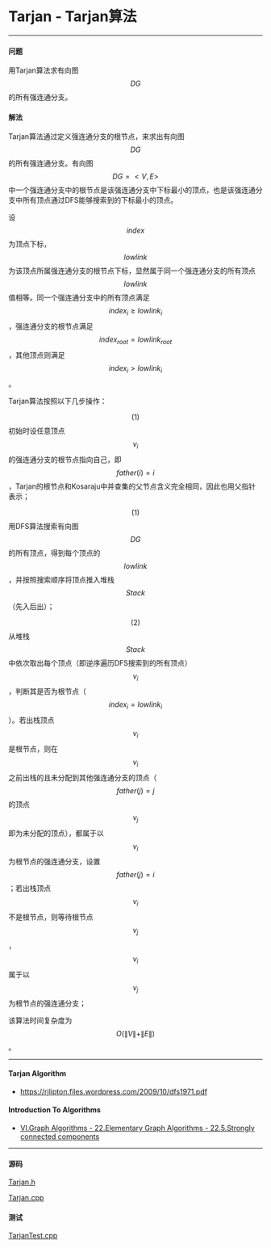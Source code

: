 <script type="text/javascript" src="https://cdnjs.cloudflare.com/ajax/libs/mathjax/2.7.1/MathJax.js?config=TeX-AMS-MML_HTMLorMML"></script>

# Tarjan - Tarjan算法

--------

#### 问题

用Tarjan算法求有向图$$ DG $$的所有强连通分支。

#### 解法

Tarjan算法通过定义强连通分支的根节点，来求出有向图$$ DG $$的所有强连通分支。有向图$$ DG = <V,E> $$中一个强连通分支中的根节点是该强连通分支中下标最小的顶点，也是该强连通分支中所有顶点通过DFS能够搜索到的下标最小的顶点。

设$$ index $$为顶点下标，$$ lowlink $$为该顶点所属强连通分支的根节点下标，显然属于同一个强连通分支的所有顶点$$ lowlink $$值相等。同一个强连通分支中的所有顶点满足$$ index_i \geq lowlink_i $$，强连通分支的根节点满足$$ index_{root} = lowlink_{root} $$，其他顶点则满足$$ index_i \gt lowlink_i $$。

Tarjan算法按照以下几步操作：

$$ (1) $$ 初始时设任意顶点$$ v_i $$的强连通分支的根节点指向自己，即$$ father(i) = i $$，Tarjan的根节点和Kosaraju中并查集的父节点含义完全相同，因此也用父指针表示；

$$ (1) $$ 用DFS算法搜索有向图$$ DG $$的所有顶点，得到每个顶点的$$ lowlink $$，并按照搜索顺序将顶点推入堆栈$$ Stack $$（先入后出）；

$$ (2) $$ 从堆栈$$ Stack $$中依次取出每个顶点（即逆序遍历DFS搜索到的所有顶点）$$ v_i $$，判断其是否为根节点（$$ index_i = lowlink_i $$）。若出栈顶点$$ v_i $$是根节点，则在$$ v_i $$之前出栈的且未分配到其他强连通分支的顶点（$$ father(j) = j $$的顶点$$ v_j $$即为未分配的顶点），都属于以$$ v_i $$为根节点的强连通分支，设置$$ father(j) = i $$；若出栈顶点$$ v_i $$不是根节点，则等待根节点$$ v_j $$，$$ v_i $$属于以$$ v_j $$为根节点的强连通分支；

该算法时间复杂度为$$ O(\| V \| + \| E \|) $$。

--------

#### Tarjan Algorithm

* https://rjlipton.files.wordpress.com/2009/10/dfs1971.pdf

#### Introduction To Algorithms

* [VI.Graph Algorithms - 22.Elementary Graph Algorithms - 22.5.Strongly connected components](https://mcdtu.files.wordpress.com/2017/03/introduction-to-algorithms-3rd-edition-sep-2010.pdf)

--------

#### 源码

[Tarjan.h](https://github.com/linrongbin16/Way-to-Algorithm/blob/master/src/GraphTheory/Connectivity/Tarjan.h)

[Tarjan.cpp](https://github.com/linrongbin16/Way-to-Algorithm/blob/master/src/GraphTheory/Connectivity/Tarjan.cpp)

#### 测试

[TarjanTest.cpp](https://github.com/linrongbin16/Way-to-Algorithm/blob/master/src/GraphTheory/Connectivity/TarjanTest.cpp)
